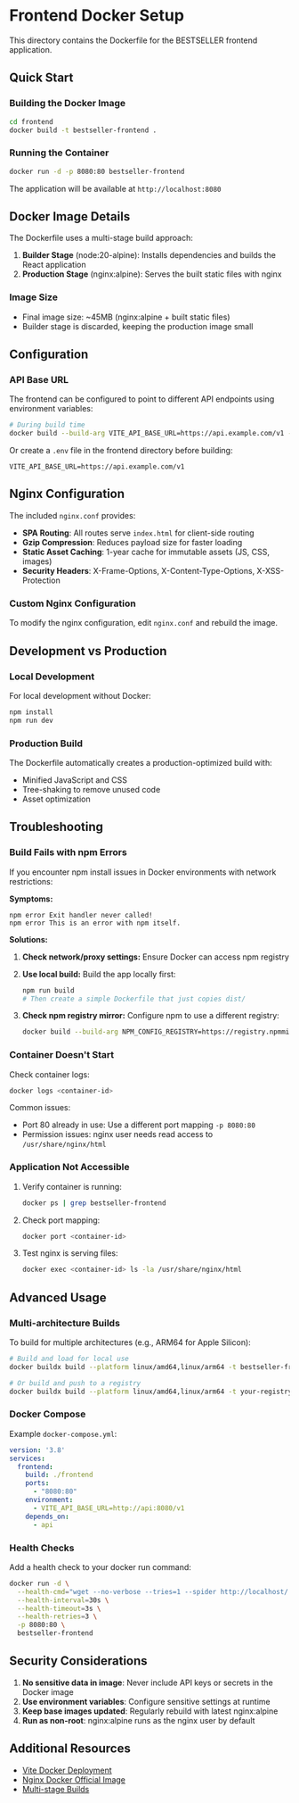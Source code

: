 # Frontend Docker Setup

This directory contains the Dockerfile for the BESTSELLER frontend application.

## Quick Start

### Building the Docker Image

```bash
cd frontend
docker build -t bestseller-frontend .
```

### Running the Container

```bash
docker run -d -p 8080:80 bestseller-frontend
```

The application will be available at `http://localhost:8080`

## Docker Image Details

The Dockerfile uses a multi-stage build approach:

1. **Builder Stage** (node:20-alpine): Installs dependencies and builds the React application
2. **Production Stage** (nginx:alpine): Serves the built static files with nginx

### Image Size

- Final image size: ~45MB (nginx:alpine + built static files)
- Builder stage is discarded, keeping the production image small

## Configuration

### API Base URL

The frontend can be configured to point to different API endpoints using environment variables:

```bash
# During build time
docker build --build-arg VITE_API_BASE_URL=https://api.example.com/v1 -t bestseller-frontend .
```

Or create a `.env` file in the frontend directory before building:

```env
VITE_API_BASE_URL=https://api.example.com/v1
```

## Nginx Configuration

The included `nginx.conf` provides:

- **SPA Routing**: All routes serve `index.html` for client-side routing
- **Gzip Compression**: Reduces payload size for faster loading
- **Static Asset Caching**: 1-year cache for immutable assets (JS, CSS, images)
- **Security Headers**: X-Frame-Options, X-Content-Type-Options, X-XSS-Protection

### Custom Nginx Configuration

To modify the nginx configuration, edit `nginx.conf` and rebuild the image.

## Development vs Production

### Local Development

For local development without Docker:

```bash
npm install
npm run dev
```

### Production Build

The Dockerfile automatically creates a production-optimized build with:
- Minified JavaScript and CSS
- Tree-shaking to remove unused code
- Asset optimization

## Troubleshooting

### Build Fails with npm Errors

If you encounter npm install issues in Docker environments with network restrictions:

**Symptoms:**
```
npm error Exit handler never called!
npm error This is an error with npm itself.
```

**Solutions:**

1. **Check network/proxy settings:** Ensure Docker can access npm registry
2. **Use local build:** Build the app locally first:
   ```bash
   npm run build
   # Then create a simple Dockerfile that just copies dist/
   ```

3. **Check npm registry mirror:** Configure npm to use a different registry:
   ```bash
   docker build --build-arg NPM_CONFIG_REGISTRY=https://registry.npmmirror.com -t bestseller-frontend .
   ```

### Container Doesn't Start

Check container logs:
```bash
docker logs <container-id>
```

Common issues:
- Port 80 already in use: Use a different port mapping `-p 8080:80`
- Permission issues: nginx user needs read access to `/usr/share/nginx/html`

### Application Not Accessible

1. Verify container is running:
   ```bash
   docker ps | grep bestseller-frontend
   ```

2. Check port mapping:
   ```bash
   docker port <container-id>
   ```

3. Test nginx is serving files:
   ```bash
   docker exec <container-id> ls -la /usr/share/nginx/html
   ```

## Advanced Usage

### Multi-architecture Builds

To build for multiple architectures (e.g., ARM64 for Apple Silicon):

```bash
# Build and load for local use
docker buildx build --platform linux/amd64,linux/arm64 -t bestseller-frontend --load .

# Or build and push to a registry
docker buildx build --platform linux/amd64,linux/arm64 -t your-registry/bestseller-frontend --push .
```

### Docker Compose

Example `docker-compose.yml`:

```yaml
version: '3.8'
services:
  frontend:
    build: ./frontend
    ports:
      - "8080:80"
    environment:
      - VITE_API_BASE_URL=http://api:8080/v1
    depends_on:
      - api
```

### Health Checks

Add a health check to your docker run command:

```bash
docker run -d \
  --health-cmd="wget --no-verbose --tries=1 --spider http://localhost/ || exit 1" \
  --health-interval=30s \
  --health-timeout=3s \
  --health-retries=3 \
  -p 8080:80 \
  bestseller-frontend
```

## Security Considerations

1. **No sensitive data in image**: Never include API keys or secrets in the Docker image
2. **Use environment variables**: Configure sensitive settings at runtime
3. **Keep base images updated**: Regularly rebuild with latest nginx:alpine
4. **Run as non-root**: nginx:alpine runs as the nginx user by default

## Additional Resources

- [Vite Docker Deployment](https://vitejs.dev/guide/static-deploy.html)
- [Nginx Docker Official Image](https://hub.docker.com/_/nginx)
- [Multi-stage Builds](https://docs.docker.com/build/building/multi-stage/)
